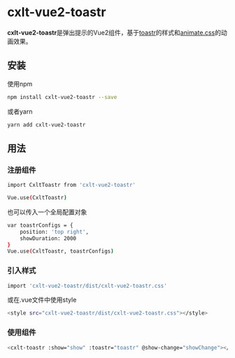 # cxlt-vue2-toastr
**cxlt-vue2-toastr**是弹出提示的Vue2组件，基于[toastr](https://github.com/CodeSeven/toastr)的样式和[animate.css](https://github.com/daneden/animate.css)的动画效果。

## 安装

使用npm
```bash
npm install cxlt-vue2-toastr --save
```
或者yarn
```bash
yarn add cxlt-vue2-toastr
```

## 用法
### 注册组件
```bash
import CxltToastr from 'cxlt-vue2-toastr'

Vue.use(CxltToastr)
```
也可以传入一个全局配置对象
```bash
var toastrConfigs = {
    position: 'top right',
    showDuration: 2000
}
Vue.use(CxltToastr, toastrConfigs)
```
### 引入样式
```bash
import 'cxlt-vue2-toastr/dist/cxlt-vue2-toastr.css'
```
或在.vue文件中使用style
```bash
<style src="cxlt-vue2-toastr/dist/cxlt-vue2-toastr.css"></style>
```
### 使用组件
```bash
<cxlt-toastr :show="show" :toastr="toastr" @show-change="showChange"></cxlt-toastr>
```



